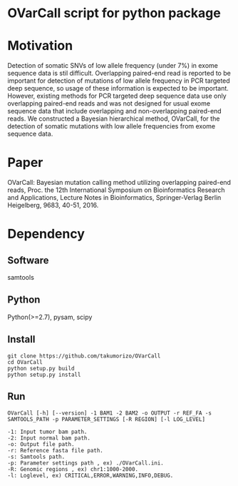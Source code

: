 # OVarCall script for python package

# Motivation
Detection of somatic SNVs of low allele frequency (under 7%) in exome sequence data is stil difficult.
Overlapping paired-end read is reported to be important for detection of mutations of low allele frequency in PCR targeted deep sequence, so usage of these information is expected to be important.
However, existing methods for PCR targeted deep sequence data use only overlapping paired-end reads and was not designed for usual exome sequence data that include overlapping and non-overlapping paired-end reads.
We constructed a Bayesian hierarchical method, OVarCall, for the detection of somatic mutations with low allele frequencies from exome sequence data.


# Paper
OVarCall: Bayesian mutation calling method utilizing overlapping paired-end reads, Proc. the 12th International Symposium on Bioinformatics Research and Applications, Lecture Notes in Bioinformatics, Springer-Verlag Berlin Heigelberg, 9683, 40-51, 2016.


# Dependency
## Software
samtools 

## Python
Python(>=2.7), pysam, scipy


##  Install
```
git clone https://github.com/takumorizo/OVarCall
cd OVarCall
python setup.py build
python setup.py install
```


## Run
```
OVarCall [-h] [--version] -1 BAM1 -2 BAM2 -o OUTPUT -r REF_FA -s SAMTOOLS_PATH -p PARAMETER_SETTINGS [-R REGION] [-l LOG_LEVEL]

-1: Input tumor bam path.
-2: Input normal bam path.
-o: Output file path.
-r: Reference fasta file path.
-s: Samtools path.
-p: Parameter settings path , ex) ./OVarCall.ini.
-R: Genomic regions , ex) chr1:1000-2000.
-l: Loglevel, ex) CRITICAL,ERROR,WARNING,INFO,DEBUG.
```

